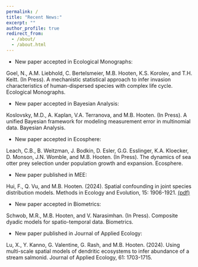 ```yaml
---
permalink: /
title: "Recent News:"
excerpt: ""
author_profile: true
redirect_from: 
  - /about/
  - /about.html
---
```


* New paper accepted in Ecological Monographs:

Goel, N., A.M. Liebhold, C. Bertelsmeier, M.B. Hooten, K.S. Korolev, and T.H. Keitt.  (In Press).  A mechanistic statistical approach to infer invasion characteristics of human-dispersed species with complex life cycle.  Ecological Monographs.

* New paper accepted in Bayesian Analysis:

Koslovsky, M.D., A. Kaplan, V.A. Terranova, and M.B. Hooten.  (In Press).  A unified Bayesian framework for modeling measurement error in multinomial data.  Bayesian Analysis.

* New paper accepted in Ecosphere:

Leach, C.B., B. Weitzman, J. Bodkin, D. Esler, G.G. Esslinger, K.A. Kloecker, D. Monson, J.N. Womble, and M.B. Hooten. (In Press). The dynamics of sea otter prey selection under population growth and expansion. Ecosphere.

* New paper published in MEE:

Hui, F., Q. Vu, and M.B. Hooten. (2024). Spatial confounding in joint species distribution models. Methods in Ecology and Evolution, 15: 1906-1921. [(pdf)](Hui_etal_MEE_2024.pdf)

* New paper accepted in Biometrics:

Schwob, M.R., M.B. Hooten, and V. Narasimhan.  (In Press).  Composite dyadic models for spatio-temporal data.  Biometrics.

* New paper published in Journal of Applied Ecology:

Lu, X., Y. Kanno, G. Valentine, G. Rash, and M.B. Hooten. (2024). Using multi-scale spatial models of dendritic ecosystems to infer abundance of a stream salmonid. Journal of Applied Ecology, 61: 1703-1715. 


